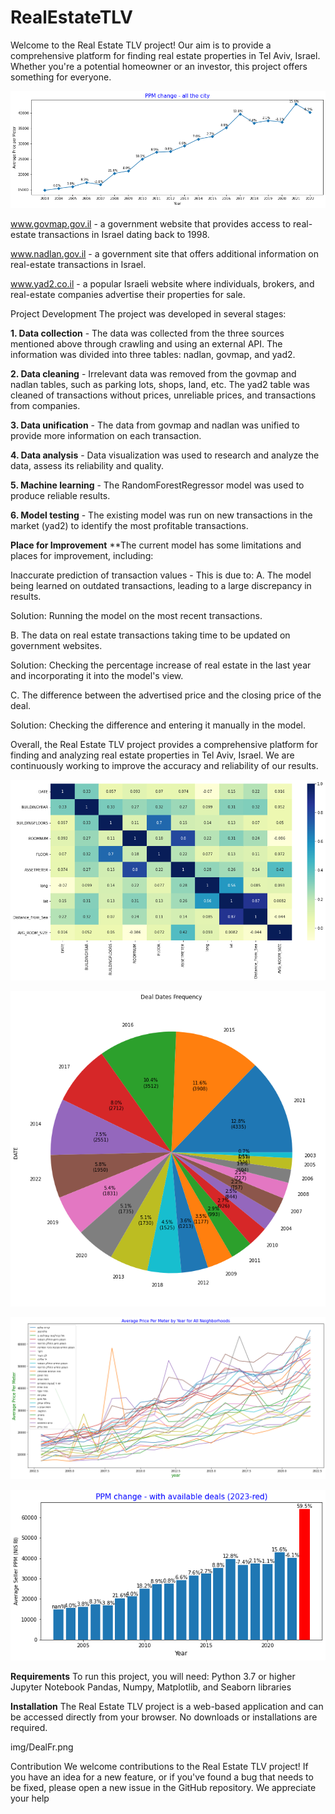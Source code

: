 # RealEstateTLV

Welcome to the Real Estate TLV project! Our aim is to provide a comprehensive platform for finding real estate properties in Tel Aviv, Israel. Whether you're a potential homeowner or an investor, this project offers something for everyone.


 ![PPM!](img/PricePerMeterTLV.png)
 
 
www.govmap.gov.il - a government website that provides access to real-estate transactions in Israel dating back to 1998.

www.nadlan.gov.il - a government site that offers additional information on real-estate transactions in Israel.

www.yad2.co.il - a popular Israeli website where individuals, brokers, and real-estate companies advertise their properties for sale.

Project Development
The project was developed in several stages:

**1. Data collection** - The data was collected from the three sources mentioned above through crawling and using an external API. The information was divided into three tables: nadlan, govmap, and yad2.

**2. Data cleaning** - Irrelevant data was removed from the govmap and nadlan tables, such as parking lots, shops, land, etc. The yad2 table was cleaned of transactions without prices, unreliable prices, and transactions from companies.

**3. Data unification** - The data from govmap and nadlan was unified to provide more information on each transaction.

**4. Data analysis** - Data visualization was used to research and analyze the data, assess its reliability and quality.

**5. Machine learning** - The RandomForestRegressor model was used to produce reliable results.

**6. Model testing** - The existing model was run on new transactions in the market (yad2) to identify the most profitable transactions.


**Place for Improvement**
**The current model has some limitations and places for improvement, including:

Inaccurate prediction of transaction values - This is due to:
A. The model being learned on outdated transactions, leading to a large discrepancy in results.

Solution: Running the model on the most recent transactions.

B. The data on real estate transactions taking time to be updated on government websites.

Solution: Checking the percentage increase of real estate in the last year and incorporating it into the model's view.

C. The difference between the advertised price and the closing price of the deal.

Solution: Checking the difference and entering it manually in the model.

Overall, the Real Estate TLV project provides a comprehensive platform for finding and analyzing real estate properties in Tel Aviv, Israel. We are continuously working to improve the accuracy and reliability of our results.
 
![heatmap!](img/heatmaptlv.png)



 ![DealFr!](img/DealFr.png)



![n_prices!](img/n_prices.png)

![Yad2!](img/Yad2.png)

**Requirements**
To run this project, you will need:
Python 3.7 or higher
Jupyter Notebook
Pandas, Numpy, Matplotlib, and Seaborn libraries

**Installation**
The Real Estate TLV project is a web-based application and can be accessed directly from your browser. No downloads or installations are required.

img/DealFr.png

Contribution
We welcome contributions to the Real Estate TLV project! If you have an idea for a new feature, or if you've found a bug that needs to be fixed, please open a new issue in the GitHub repository. We appreciate your help
